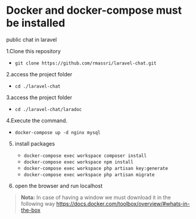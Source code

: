 # **Docker and docker-compose must be installed** #

public chat in laravel

1.Clone this repository
   *   `git clone https://github.com/rmassri/laravel-chat.git`
   
2.access the project folder
   *    `cd ./laravel-chat`
   
3.access the project folder
   *   `cd ./laravel-chat/laradoc`
   
4.Execute the command.
   *   `docker-compose up -d nginx mysql`
  
5. install packages
   *   `docker-compose exec workspace composer install`
   *   `docker-compose exec workspace npm install`
   *   `docker-compose exec workspace php artisan key:generate`
   *   `docker-compose exec workspace php artisan migrate`
   
6. open the browser and run 
	localhost
>   **Nota:** In case of having a window we must download it in the following way
>   https://docs.docker.com/toolbox/overview/#whats-in-the-box

	
	
